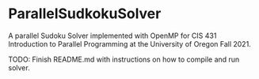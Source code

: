 # ParallelSudkokuSolver
A parallel Sudoku Solver implemented with OpenMP for CIS 431 Introduction to Parallel Programming at the University of Oregon Fall 2021.

TODO: Finish README.md with instructions on how to compile and run solver.
